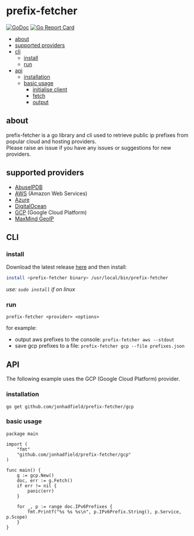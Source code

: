 # prefix-fetcher 

[![GoDoc](https://godoc.org/github.com/jonhadfield/prefix-fetcher?status.svg)](https://pkg.go.dev/github.com/jonhadfield/prefix-fetcher)
[![Go Report Card](https://goreportcard.com/badge/github.com/jonhadfield/prefix-fetcher)](https://goreportcard.com/report/github.com/jonhadfield/prefix-fetcher)

- [about](#about)
- [supported providers](#supported-providers)
- [cli](#cli)
  - [install](#install)	
  - [run](#run)
- [api](#api)
  - [installation](#installation)	
  - [basic usage](#basic-usage)
    - [initialise client](#initialise-client) 
    - [fetch](#fetch)  
    - [output](#output)  
 
## about

prefix-fetcher is a go library and cli used to retrieve public ip prefixes from popular cloud and hosting providers.  
Please raise an issue if you have any issues or suggestions for new providers.  

## supported providers

- <a href="https://www.abuseipdb.com/" target="_blank">AbuseIPDB</a>
- <a href="https://aws.amazon.com/" target="_blank">AWS</a> (Amazon Web Services)
- <a href="https://azure.microsoft.com" target="_blank">Azure</a>
- <a href="https://www.digitalocean.com/" target="_blank">DigitalOcean</a>
- <a href="https://cloud.google.com/" target="_blank">GCP</a> (Google Cloud Platform)
- <a href="https://www.maxmind.com" target="_blank">MaxMind GeoIP</a>

## CLI

### install

Download the latest release [here](https://github.com/jonhadfield/prefix-fetcher/releases) and then install:

```bash
install <prefix-fetcher binary> /usr/local/bin/prefix-fetcher
```
_use: `sudo install` if on linux_

### run

```
prefix-fetcher <provider> <options>
```  
for example:  
- output aws prefixes to the console: `prefix-fetcher aws --stdout`  
- save gcp prefixes to a file: `prefix-fetcher gcp --file prefixes.json` 

## API

The following example uses the GCP (Google Cloud Platform) provider. 

### installation
```
go get github.com/jonhadfield/prefix-fetcher/gcp
```
### basic usage
```
package main

import (
	"fmt"
	"github.com/jonhadfield/prefix-fetcher/gcp"
)

func main() {
	g := gcp.New()
	doc, err := g.Fetch()
	if err != nil {
		panic(err)
	}

	for _, p := range doc.IPv6Prefixes {
		fmt.Printf("%s %s %s\n", p.IPv6Prefix.String(), p.Service, p.Scope)
	}
}
```
